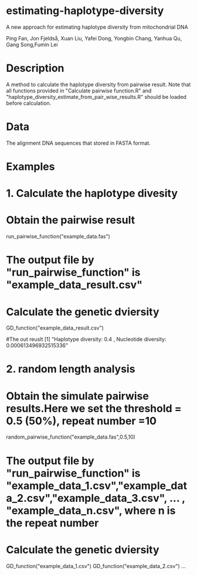# estimating-haplotype-diversity
A new approach for estimating haplotype diversity from mitochondrial DNA

Ping Fan, Jon Fjeldså, Xuan Liu, Yafei Dong, Yongbin Chang, Yanhua Qu, Gang Song,Fumin Lei

# Description
A method to calculate the haplotype diversity from pairwise result. Note that all functions provided in "Calculate pairwise function.R" and "haplotype_diversity_estimate_from_pair_wise_results.R" should be loaded before calculation.

# Data
The alignment DNA sequences that  stored in FASTA format.

# Examples

# 1. Calculate the haplotype divesity 
# Obtain the pairwise result
run_pairwise_function("example_data.fas")
# The output file by "run_pairwise_function" is "example_data_result.csv"
# Calculate the genetic dviersity 

GD_function("example_data_result.csv")

#The out reuslt 
[1] "Haplotype diversity: 0.4 , Nucleotide diversity: 0.000613496932515336"


# 2. random length analysis
# Obtain the simulate pairwise results.Here we set the threshold = 0.5 (50%), repeat number =10
random_pairwise_function("example_data.fas",0.5,10) 
# The output file by "run_pairwise_function" is "example_data_1.csv","example_data_2.csv","example_data_3.csv", ... , "example_data_n.csv", where n is the repeat number
# Calculate the genetic dviersity 
GD_function("example_data_1.csv")
GD_function("example_data_2.csv")
...
